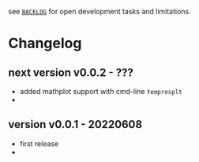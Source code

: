 
see [`BACKLOG`](https://github.com/kr-g/tempres/blob/main/BACKLOG.md)
for open development tasks and limitations.


# Changelog

## next version v0.0.2 - ???

- added mathplot support with cmd-line `tempresplt`
- 


## version v0.0.1 - 20220608

- first release
- 